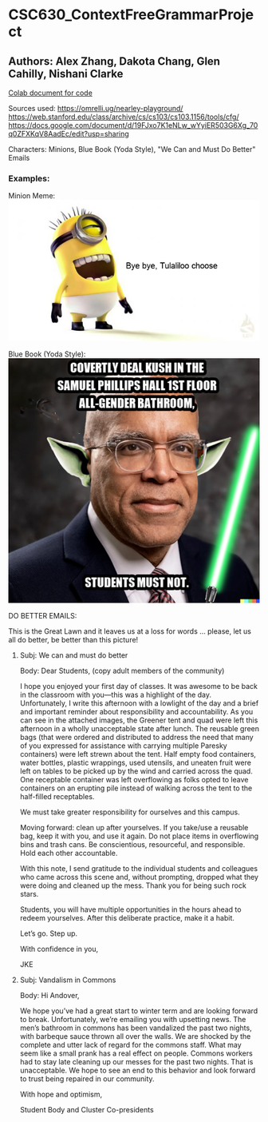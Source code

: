 # CSC630_ContextFreeGrammarProject

## Authors: Alex Zhang, Dakota Chang, Glen Cahilly, Nishani Clarke

[Colab document for code](https://colab.research.google.com/drive/1Vm7qbzePa-OJXm5243dmv6Q7sBpdSZFb?usp=sharing)

Sources used:
https://omrelli.ug/nearley-playground/
https://web.stanford.edu/class/archive/cs/cs103/cs103.1156/tools/cfg/
https://docs.google.com/document/d/19FJxo7K1eNLw_wYyiER503G6Xg_70q0ZFXKqV8AadEc/edit?usp=sharing

Characters: Minions, Blue Book (Yoda Style), "We Can and Must Do Better" Emails

### **Examples:**

Minion Meme:
<br>
<img src="images/examples/minion_example.png">

Blue Book (Yoda Style):
<br>
<img src="/images/examples/yoda_kington_example.png">

DO BETTER EMAILS:

This is the Great Lawn and it leaves us at a loss for words … please, let us all do better, be better than this picture!

1. Subj: We can and must do better

   Body: Dear Students, (copy adult members of the community)

   I hope you enjoyed your first day of classes. It was awesome to be back in the classroom with you—this was a highlight of the day.
   Unfortunately, I write this afternoon with a lowlight of the day and a brief and important reminder about responsibility and accountability.
   As you can see in the attached images, the Greener tent and quad were left this afternoon in a wholly unacceptable state after lunch. The reusable green bags (that were ordered and distributed to address the need that many of you expressed for assistance with carrying multiple Paresky containers) were left strewn about the tent. Half empty food containers, water bottles, plastic wrappings, used utensils, and uneaten fruit were left on tables to be picked up by the wind and carried across the quad. One receptable container was left overflowing as folks opted to leave containers on an erupting pile instead of walking across the tent to the half-filled receptables.

   We must take greater responsibility for ourselves and this campus.

   Moving forward: clean up after yourselves. If you take/use a reusable bag, keep it with you, and use it again. Do not place items in overflowing bins and trash cans. Be conscientious, resourceful, and responsible. Hold each other accountable.

   With this note, I send gratitude to the individual students and colleagues who came across this scene and, without prompting, dropped what they were doing and cleaned up the mess. Thank you for being such rock stars.

   Students, you will have multiple opportunities in the hours ahead to redeem yourselves. After this deliberate practice, make it a habit.

   Let’s go. Step up.

   With confidence in you,

   JKE

1. Subj: Vandalism in Commons

   Body: Hi Andover,

   We hope you’ve had a great start to winter term and are looking forward to break. Unfortunately, we’re emailing you with upsetting news. The men’s bathroom in commons has been vandalized the past two nights, with barbeque sauce thrown all over the walls. We are shocked by the complete and utter lack of regard for the commons staff. What may seem like a small prank has a real effect on people. Commons workers had to stay late cleaning up our messes for the past two nights. That is unacceptable. We hope to see an end to this behavior and look forward to trust being repaired in our community.

   With hope and optimism,

   Student Body and Cluster Co-presidents
